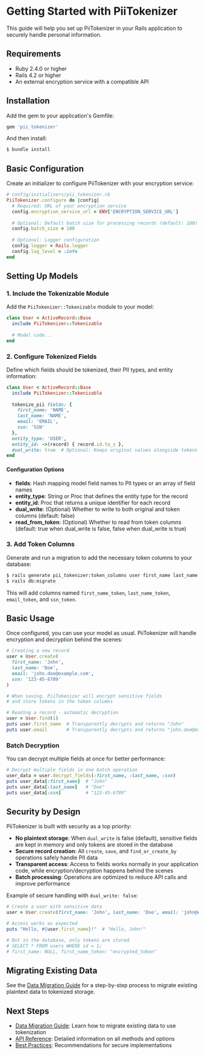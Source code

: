 # Getting Started with PiiTokenizer

This guide will help you set up PiiTokenizer in your Rails application to securely handle personal information.

## Requirements

- Ruby 2.4.0 or higher
- Rails 4.2 or higher
- An external encryption service with a compatible API

## Installation

Add the gem to your application's Gemfile:

```ruby
gem 'pii_tokenizer'
```

And then install:

```bash
$ bundle install
```

## Basic Configuration

Create an initializer to configure PiiTokenizer with your encryption service:

```ruby
# config/initializers/pii_tokenizer.rb
PiiTokenizer.configure do |config|
  # Required: URL of your encryption service
  config.encryption_service_url = ENV['ENCRYPTION_SERVICE_URL']
  
  # Optional: Default batch size for processing records (default: 100)
  config.batch_size = 100
  
  # Optional: Logger configuration
  config.logger = Rails.logger
  config.log_level = :info
end
```

## Setting Up Models

### 1. Include the Tokenizable Module

Add the `PiiTokenizer::Tokenizable` module to your model:

```ruby
class User < ActiveRecord::Base
  include PiiTokenizer::Tokenizable
  
  # Model code...
end
```

### 2. Configure Tokenized Fields

Define which fields should be tokenized, their PII types, and entity information:

```ruby
class User < ActiveRecord::Base
  include PiiTokenizer::Tokenizable
  
  tokenize_pii fields: {
    first_name: 'NAME',
    last_name: 'NAME',
    email: 'EMAIL',
    ssn: 'SSN'
  },
  entity_type: 'USER',
  entity_id: ->(record) { record.id.to_s },
  dual_write: true  # Optional: Keeps original values alongside tokens
end
```

#### Configuration Options

- **fields**: Hash mapping model field names to PII types or an array of field names
- **entity_type**: String or Proc that defines the entity type for the record
- **entity_id**: Proc that returns a unique identifier for each record
- **dual_write**: (Optional) Whether to write to both original and token columns (default: false)
- **read_from_token**: (Optional) Whether to read from token columns (default: true when dual_write is false, false when dual_write is true)

### 3. Add Token Columns

Generate and run a migration to add the necessary token columns to your database:

```bash
$ rails generate pii_tokenizer:token_columns user first_name last_name email ssn
$ rails db:migrate
```

This will add columns named `first_name_token`, `last_name_token`, `email_token`, and `ssn_token`.

## Basic Usage

Once configured, you can use your model as usual. PiiTokenizer will handle encryption and decryption behind the scenes:

```ruby
# Creating a new record
user = User.create(
  first_name: 'John',
  last_name: 'Doe',
  email: 'john.doe@example.com',
  ssn: '123-45-6789'
)

# When saving, PiiTokenizer will encrypt sensitive fields
# and store tokens in the token columns

# Reading a record - automatic decryption
user = User.find(1)
puts user.first_name  # Transparently decrypts and returns "John"
puts user.email       # Transparently decrypts and returns "john.doe@example.com"
```

### Batch Decryption

You can decrypt multiple fields at once for better performance:

```ruby
# Decrypt multiple fields in one batch operation
user_data = user.decrypt_fields(:first_name, :last_name, :ssn)
puts user_data[:first_name]  # "John"
puts user_data[:last_name]   # "Doe"
puts user_data[:ssn]         # "123-45-6789"
```

## Security by Design

PiiTokenizer is built with security as a top priority:

- **No plaintext storage**: When `dual_write` is false (default), sensitive fields are kept in memory and only tokens are stored in the database
- **Secure record creation**: All `create`, `save`, and `find_or_create_by` operations safely handle PII data
- **Transparent access**: Access to fields works normally in your application code, while encryption/decryption happens behind the scenes
- **Batch processing**: Operations are optimized to reduce API calls and improve performance

Example of secure handling with `dual_write: false`:

```ruby
# Create a user with sensitive data
user = User.create(first_name: 'John', last_name: 'Doe', email: 'john@example.com')

# Access works as expected
puts "Hello, #{user.first_name}!"  # "Hello, John!"

# But in the database, only tokens are stored
# SELECT * FROM users WHERE id = 1;
# first_name: NULL, first_name_token: "encrypted_token"
```

## Migrating Existing Data

See the [Data Migration Guide](data_migration_guide.md) for a step-by-step process to migrate existing plaintext data to tokenized storage.

## Next Steps

- [Data Migration Guide](data_migration_guide.md): Learn how to migrate existing data to use tokenization
- [API Reference](api_reference.md): Detailed information on all methods and options
- [Best Practices](best_practices.md): Recommendations for secure implementations 